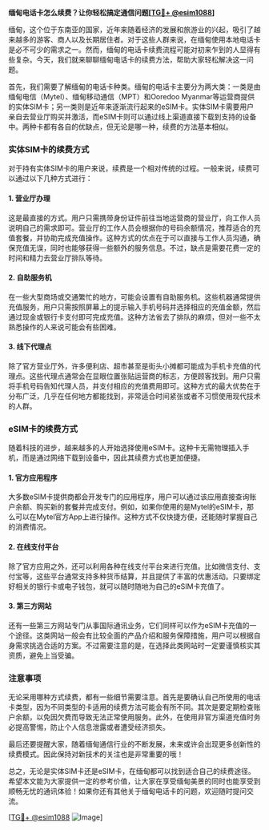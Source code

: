 **缅甸电话卡怎么续费？让你轻松搞定通信问题[[TG💪+ @esim1088](https://t.me/s/esim1088)]**

缅甸，这个位于东南亚的国家，近年来随着经济的发展和旅游业的兴起，吸引了越来越多的游客、商人以及长期居住者。对于这些人群来说，在缅甸使用本地电话卡是必不可少的需求之一。然而，缅甸的电话卡续费流程可能对初来乍到的人显得有些复杂。今天，我们就来聊聊缅甸电话卡的续费方法，帮助大家轻松解决这一问题。

首先，我们需要了解缅甸的电话卡种类。缅甸的电话卡主要分为两大类：一类是由缅甸电信（Mytel）、缅甸移动通信（MPT）和Ooredoo Myanmar等运营商提供的实体SIM卡；另一类则是近年来逐渐流行起来的eSIM卡。实体SIM卡需要用户亲自去营业厅购买并激活，而eSIM卡则可以通过线上渠道直接下载到支持的设备中。两种卡都有各自的优缺点，但无论是哪一种，续费的方法基本相似。

### 实体SIM卡的续费方式

对于持有实体SIM卡的用户来说，续费是一个相对传统的过程。一般来说，续费可以通过以下几种方式进行：

#### 1. 营业厅办理
这是最直接的方式。用户只需携带身份证件前往当地运营商的营业厅，向工作人员说明自己的需求即可。营业厅的工作人员会根据你的号码余额情况，推荐适合的充值套餐，并协助完成充值操作。这种方式的优点在于可以直接与工作人员沟通，确保充值无误，同时也能够获得一些额外的服务信息。不过，缺点是需要花费一定的时间和精力去营业厅排队等待。

#### 2. 自助服务机
在一些大型商场或交通繁忙的地方，可能会设置有自助服务机。这些机器通常提供充值服务，用户只需按照屏幕上的提示输入手机号码并选择相应的充值金额，然后通过现金或银行卡支付即可完成充值。这种方法省去了排队的麻烦，但对一些不太熟悉操作的人来说可能会有些困难。

#### 3. 线下代理点
除了官方营业厅外，许多便利店、超市甚至是街头小摊都可能成为手机卡充值的代理点。这些代理点通常会在显眼位置张贴运营商的标志，方便顾客找到。用户只需将手机号码告知代理人员，并支付相应的充值费用即可。这种方式的最大优势在于分布广泛，几乎在任何地方都能找到，非常适合时间紧张或者不习惯使用现代技术的人群。

### eSIM卡的续费方式

随着科技的进步，越来越多的人开始选择使用eSIM卡。这种卡无需物理插入手机，而是通过网络下载到设备中，因此其续费方式也更加便捷。

#### 1. 官方应用程序
大多数eSIM卡提供商都会开发专门的应用程序，用户可以通过该应用直接查询账户余额、购买新的套餐并完成支付。例如，如果你使用的是Mytel的eSIM卡，那么可以在Mytel官方App上进行操作。这种方式不仅快捷方便，还能随时掌握自己的消费情况。

#### 2. 在线支付平台
除了官方应用之外，还可以利用各种在线支付平台来进行充值。比如微信支付、支付宝等，这些平台通常支持多种货币结算，并且提供了丰富的优惠活动。只要绑定好相关的银行卡或电子钱包，就可以随时随地为自己的eSIM卡充值了。

#### 3. 第三方网站
还有一些第三方网站专门从事国际通讯业务，它们同样可以作为eSIM卡充值的一个途径。这类网站一般会有比较全面的产品介绍和服务保障措施，用户可以根据自身需求挑选合适的方案。不过需要注意的是，在选择此类网站时一定要谨慎核实其资质，避免上当受骗。

### 注意事项

无论采用哪种方式续费，都有一些细节需要注意。首先是要确认自己所使用的电话卡类型，因为不同类型的卡适用的续费方法可能会有所不同。其次是要定期检查账户余额，以免因欠费而导致无法正常使用服务。此外，在使用非官方渠道充值时务必提高警惕，防止个人信息泄露或者遭受经济损失。

最后还要提醒大家，随着缅甸通信行业的不断发展，未来或许会出现更多创新性的续费模式。因此保持对新技术的关注也是非常重要的哦！

总之，无论是实体SIM卡还是eSIM卡，在缅甸都可以找到适合自己的续费途径。希望本文能为大家提供一定的参考价值，让大家在享受缅甸美景的同时也能享受到顺畅无忧的通讯体验！如果你还有其他关于缅甸电话卡的问题，欢迎随时提问交流。

[[TG💪+ @esim1088](https://t.me/s/esim1088) ![Image](https://i.postimg.cc/4NQfJmqS/Snipaste-2025-05-13-00-14-12.png)]